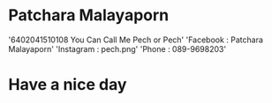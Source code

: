 # Patchara Malayaporn

'6402041510108 You Can Call Me Pech or Pech'
'Facebook : Patchara Malayaporn'
'Instagram : pech.png'
'Phone : 089-9698203'

# Have a nice day
